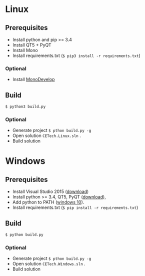 # Linux

## Prerequisites

* Install python and pip >= 3.4
* Install QT5 + PyQT
* Install Mono
* Install requirements.txt (```$ pip3 install -r requirements.txt```)

### Optional

* Install [MonoDevelop](http://www.monodevelop.com/)


## Build

```bash
$ python3 build.py
```

### Optional

* Generate project ```$ pthon build.py -g```
* Open solution ```CETech.Linux.sln``` .
* Build solution

# Windows

## Prerequisites

* Install Visual Studio 2015 ([download](https://www.visualstudio.com/downloads/download-visual-studio-vs.aspx))
* Install python >= 3.4, QT5, PyQT ([download](https://www.riverbankcomputing.com/software/pyqt/download5)),
* Add python to PATH ([windows 10](http://superuser.com/a/949577)).
* Install requirements.txt (```$ pip install -r requirements.txt```)

## Build

```bash
$ python build.py
```

### Optional

* Generate project ```$ pthon build.py -g```
* Open solution ```CETech.Windows.sln``` .
* Build solution